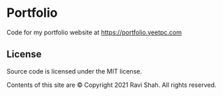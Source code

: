# Portfolio
Code for my portfolio website at https://portfolio.yeetpc.com

## License

Source code is licensed under the MIT license.

Contents of this site are © Copyright 2021 Ravi Shah. All rights reserved.

